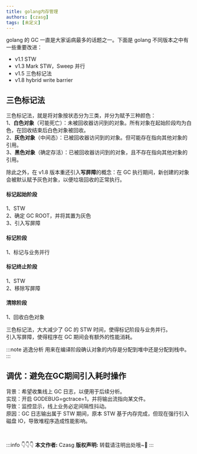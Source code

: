 ```yaml
---
title: golang内存管理
authors: [czasg]
tags: [未定义]
---
```


golang 的 GC 一直是大家诟病最多的话题之一。下面是 golang 不同版本之中有一些重要改进：  
* v1.1 STW
* v1.3 Mark STW，Sweep 并行
* v1.5 三色标记法
* v1.8 hybrid write barrier

<!--truncate-->

## 三色标记法
三色标记法，就是将对象按状态分为三类，并分为赋予三种颜色：   
1、**白色对象**（可能死亡）：未被回收器访问到的对象。所有对象在起始阶段均为白色，在回收结束后白色对象被回收。    
2、**灰色对象**（中间态）：已被回收器访问到的对象。但可能存在指向其他对象的引用。    
3、**黑色对象**（确定存活）：已被回收器访问到的对象，且不存在指向其他对象的引用。    

除此之外，在 v1.8 版本重还引入**写屏障**的概念：在 GC 执行期间，新创建的对象会被默认赋予灰色对象，以便垃圾回收的正常执行。

#### 标记起始阶段
1、STW  
2、确定 GC ROOT，并将其置为灰色  
3、引入写屏障  

#### 标记阶段
1、标记与业务并行

#### 标记终止阶段
1、STW  
2、移除写屏障

#### 清除阶段
1、回收白色对象

三色标记法，大大减少了 GC 的 STW 时间，使得标记阶段与业务并行。     
引入写屏障，使得程序在 GC 期间会有额外的性能消耗。  

:::note 逃逸分析
用来在编译阶段确认对象的内存是分配到堆中还是分配到栈中。
:::


## 调优：避免在GC期间引入耗时操作
背景：希望收集线上 GC 日志，以便用于后续分析。  
实现：开启 GODEBUG=gctrace=1，并将输出流指向某文件。  
导致：监控显示，线上业务必定间隔性抖动。  
原因：GC 日志输出属于 STW 期间，原本 STW 基于内存完成，但现在强行引入磁盘 IO，导致堆程序造成性能影响。   



<br/>

:::info 👇👇👇
**本文作者:** Czasg
**版权声明:** 转载请注明出处哦~👮‍
:::